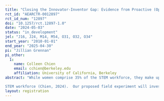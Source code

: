 ```yaml
---
title: "Closing the Innovator-Inventor Gap: Evidence from Proactive (Opt-Out) Outreach"
rct_id: "AEARCTR-0012897"
rct_id_num: "12897"
doi: "10.1257/rct.12897-1.0"
date: "2024-05-03"
status: "in_development"
jel: "J16, J24, M14, M54, O31, O32, O34"
start_year: "2010-01-01"
end_year: "2025-04-30"
pi: "Jillian Grennan"
pi_other:
  1:
    name: Colleen Chien
    email: cchien@berkeley.edu
    affiliation: University of California, Berkeley
abstract: "While women comprise 35% of the STEM workforce, they make up only 13% of inventors; Black professionals represent 9% of STEM workers but only 1.2% of inventors (NCSES, 2023; Akcigit and Goldschlag, 2022). These discrepancies highlight a substantial “innovator-inventor gap,” or the reduced rate at which innovators from underrepresented groups (URGs) become inventors on patents despite their presence in the
STEM workforce (Chien, 2024).  Our proposed field experiment will investigate the influence that proactive outreach has on STEM professionals' engagement with the invention process at a collaborating high-tech firm.  By randomly assigning those who have never submitted an inventive idea for patenting to treatment and control groups, we plan to examine how different framing (opt-in/opt-out) and highlighted factors (extrinsic rewards/intrinsic motives) influence engagement with the inventive process, which we will measure through participation rates in early stages of the process (e.g., attending a brainstorming event) and submitted inventive ideas.  Then, we will evaluate whether opt-out framing reduces the innovator-inventor gap as well as STEM professionals' self-identity as inventors and their perceptions of the firm's innovation culture. Overall, this study will provide experimental evidence on the effectiveness of such interventions in closing gaps within firms and will augment quasi-experimental evidence from natural experiments at four other collaborating firms, which provide evidence consistent with opt-out framing attenuating the innovator-inventor gap."
layout: registration
---
```


